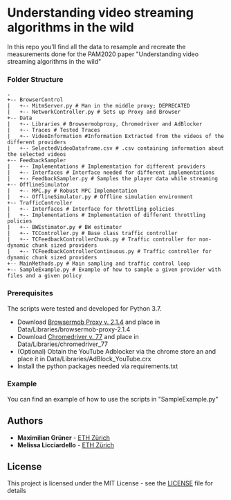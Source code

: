 # Understanding video streaming algorithms in the wild

In this repo you'll find all the data to resample and recreate the measurements done
for the PAM2020 paper "Understanding video streaming algorithms in the wild"

### Folder Structure
```
.
+-- BrowserControl
|   +-- MitmServer.py # Man in the middle proxy; DEPRECATED
|   +-- NetworkController.py # Sets up Proxy and Browser
+-- Data
|   +-- Libraries # Browsermobproxy, Chromedriver and AdBlocker
|   +-- Traces # Tested Traces
|   +-- VideoInformation #Information Extracted from the videos of the different providers
|   +-- SelectedVideoDataframe.csv # .csv containing information about the selected videos
+-- FeedbackSampler
|   +-- Implementations # Implementation for different providers
|   +-- Interfaces # Interface needed for different implementations
|   +-- FeedbackSampler.py # Samples the player data while streaming
+-- OfflineSimulator
|   +-- MPC.py # Robust MPC Implementation 
|   +-- OfflineSimulator.py # Offline simulation environment 
+-- TrafficController
|   +-- Interfaces # Interface for throttling policies
|   +-- Implementations # Implementation of different throttling policies
|   +-- BWEstimator.py # BW estimator 
|   +-- TCController.py # Base class traffic controller
|   +-- TCFeedbackControllerChunk.py # Traffic controller for non-dynamic chunk sized providers
|   +-- TCFeedbackControllerContinuous.py # Traffic controller for dynamic chunk sized providers
+-- MainMethods.py # Main sampling and traffic control loop
+-- SampleExample.py # Example of how to sample a given provider with files and a given policy
```

### Prerequisites
The scripts were tested and developed for Python 3.7. 
* Download [Browsermob Proxy v. 2.1.4](https://bmp.lightbody.net/) and place in Data/Libraries/browsermob-proxy-2.1.4
* Download [Chromedriver v. 77](https://chromedriver.chromium.org/) and place in Data/Libraries/chromedriver_77
* (Optional) Obtain the YouTube Adblocker via the chrome store an and place it in Data/Libraries/AdBlock_YouTube.crx
* Install the python packages needed via requirements.txt

### Example

You can find an example of how to use the scripts in "SampleExample.py"

## Authors

* **Maximilian Grüner** - [ETH Zürich](mailto:mgruener@ethz.ch)
* **Melissa Licciardello** - [ETH Zürich](mailto:melissa.licciardello@inf.ethz.ch)


## License

This project is licensed under the MIT License - see the [LICENSE](LICENSE.md) file for details



